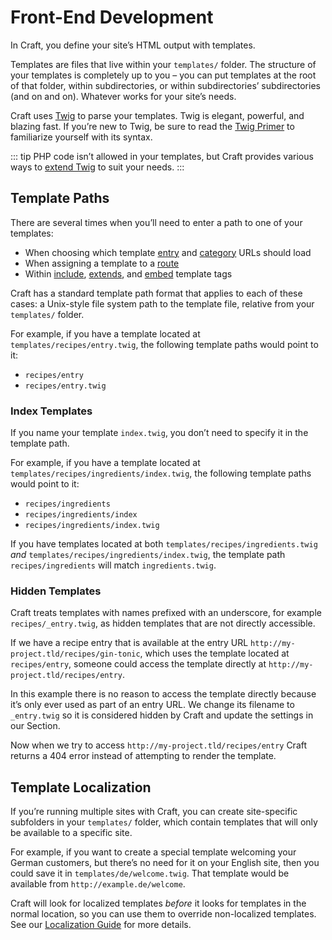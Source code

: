 # Front-End Development

In Craft, you define your site’s HTML output with templates.

Templates are files that live within your `templates/` folder. The structure of your templates is completely up to you – you can put templates at the root of that folder, within subdirectories, or within subdirectories’ subdirectories (and on and on). Whatever works for your site’s needs.

Craft uses [Twig](https://twig.symfony.com/) to parse your templates. Twig is elegant, powerful, and blazing fast. If you’re new to Twig, be sure to read the [Twig Primer](twig-primer.md) to familiarize yourself with its syntax.

::: tip
PHP code isn’t allowed in your templates, but Craft provides various ways to [extend Twig](../extend/extending-twig.md) to suit your needs.
:::

## Template Paths

There are several times when you’ll need to enter a path to one of your templates:

* When choosing which template [entry](../entries.md) and [category](../categories.md) URLs should load
* When assigning a template to a [route](../routing.md#dynamic-routes)
* Within [include](https://twig.symfony.com/doc/tags/include.html), [extends](https://twig.symfony.com/doc/tags/extends.html), and [embed](https://twig.symfony.com/doc/tags/embed.html) template tags

Craft has a standard template path format that applies to each of these cases: a Unix-style file system path to the template file, relative from your `templates/` folder.

For example, if you have a template located at `templates/recipes/entry.twig`, the following template paths would point to it:

* `recipes/entry`
* `recipes/entry.twig`

### Index Templates

If you name your template `index.twig`, you don’t need to specify it in the template path.

For example, if you have a template located at `templates/recipes/ingredients/index.twig`, the following template paths would point to it:

* `recipes/ingredients`
* `recipes/ingredients/index`
* `recipes/ingredients/index.twig`

If you have templates located at both `templates/recipes/ingredients.twig` *and* `templates/recipes/ingredients/index.twig`, the template path `recipes/ingredients` will match `ingredients.twig`.


### Hidden Templates

Craft treats templates with names prefixed with an underscore, for example `recipes/_entry.twig`, as hidden templates that are not directly accessible.

If we have a recipe entry that is available at the entry URL `http://my-project.tld/recipes/gin-tonic`, which uses the template located at `recipes/entry`, someone could access the template directly at `http://my-project.tld/recipes/entry`.

In this example there is no reason to access the template directly because it’s only ever used as part of an entry URL. We change its filename to `_entry.twig` so it is considered hidden by Craft and update the settings in our Section.

Now when we try to access `http://my-project.tld/recipes/entry` Craft returns a 404 error instead of attempting to render the template.

## Template Localization

If you’re running multiple sites with Craft, you can create site-specific subfolders in your `templates/` folder, which contain templates that will only be available to a specific site.

For example, if you want to create a special template welcoming your German customers, but there’s no need for it on your English site, then you could save it in `templates/de/welcome.twig`. That template would be available from `http://example.de/welcome`.

Craft will look for localized templates _before_ it looks for templates in the normal location, so you can use them to override non-localized templates. See our [Localization Guide](../sites.md) for more details.
